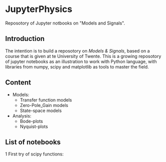 # JupyterPhysics
Reposotory of Jupyter notbooks on "Models and Signals".
## Introduction
The intention is to build a reposotory on *Models & Signals*, based on a course that is given at te University of Twente. 
This is a growing reposotory of jupyter notebooks as an illustration to work with Python language, with libraries from numpy, scipy and matplotlib as tools to master the field. 
## Content
* Models:
  * Transfer function models
  * Zero-Pole_Gain models
  * State-space models
* Analysis:
  * Bode-plots
  * Nyquist-plots
  
## List of notebooks
1 First try of scipy functions: 
